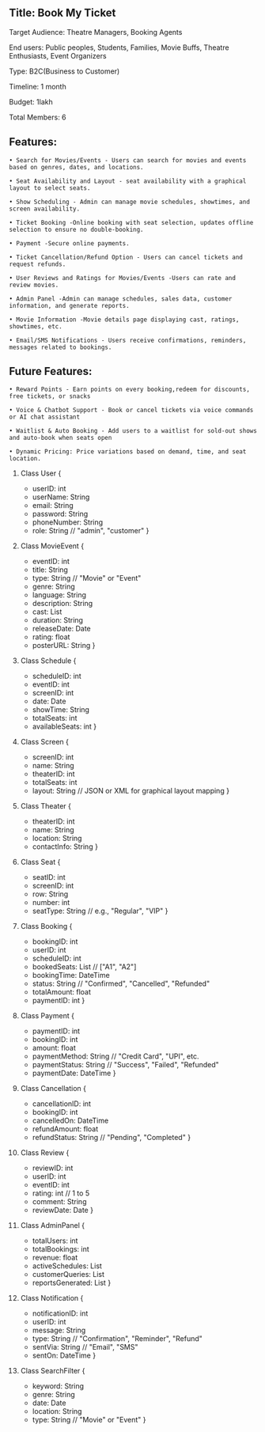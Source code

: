 Title: Book My Ticket
--------------------
Target Audience: Theatre Managers, Booking Agents

End users:  Public peoples, Students, Families, Movie Buffs, Theatre Enthusiasts, Event Organizers

Type: B2C(Business to Customer)

Timeline: 1 month

Budget: 1lakh

Total Members: 6

Features: 
---------
    • Search for Movies/Events - Users can search for movies and events based on genres, dates, and locations.
    
    • Seat Availability and Layout - seat availability with a graphical layout to select seats.
    
    • Show Scheduling - Admin can manage movie schedules, showtimes, and screen availability.
    
    • Ticket Booking -Online booking with seat selection, updates offline selection to ensure no double-booking.
    
    • Payment -Secure online payments.
    
    • Ticket Cancellation/Refund Option - Users can cancel tickets and request refunds.
    
    • User Reviews and Ratings for Movies/Events -Users can rate and review movies.
    
    • Admin Panel -Admin can manage schedules, sales data, customer information, and generate reports.
    
    • Movie Information -Movie details page displaying cast, ratings, showtimes, etc.
    
    • Email/SMS Notifications - Users receive confirmations, reminders,  messages related to bookings.

Future Features:
---------------
    • Reward Points - Earn points on every booking,redeem for discounts, free tickets, or snacks
    
    • Voice & Chatbot Support - Book or cancel tickets via voice commands or AI chat assistant
    
    • Waitlist & Auto Booking - Add users to a waitlist for sold-out shows and auto-book when seats open
    
    • Dynamic Pricing: Price variations based on demand, time, and seat location.


1. Class User
{
    - userID: int
    - userName: String
    - email: String
    - password: String
    - phoneNumber: String
    - role: String  // "admin", "customer"
}
  
2. Class MovieEvent
{
    - eventID: int
    - title: String
    - type: String  // "Movie" or "Event"
    - genre: String
    - language: String
    - description: String
    - cast: List<String>
    - duration: String
    - releaseDate: Date
    - rating: float
    - posterURL: String
  } 
3. Class Schedule
{
    - scheduleID: int
    - eventID: int
    - screenID: int
    - date: Date
    - showTime: String
    - totalSeats: int
    - availableSeats: int
  } 
4. Class Screen
{
    - screenID: int
    - name: String
    - theaterID: int
    - totalSeats: int
    - layout: String  // JSON or XML for graphical layout mapping
  } 
5. Class Theater
{
    - theaterID: int
    - name: String
    - location: String
    - contactInfo: String
  } 
6. Class Seat
{
    - seatID: int
    - screenID: int
    - row: String
    - number: int
    - seatType: String  // e.g., "Regular", "VIP"
  } 
7. Class Booking
{
    - bookingID: int
    - userID: int
    - scheduleID: int
    - bookedSeats: List<String>  // ["A1", "A2"]
    - bookingTime: DateTime
    - status: String  // "Confirmed", "Cancelled", "Refunded"
    - totalAmount: float
    - paymentID: int
  }

8. Class Payment
    {
    - paymentID: int
    - bookingID: int
    - amount: float
    - paymentMethod: String  // "Credit Card", "UPI", etc.
    - paymentStatus: String  // "Success", "Failed", "Refunded"
    - paymentDate: DateTime
    }

9. Class Cancellation
{
    - cancellationID: int
    - bookingID: int
    - cancelledOn: DateTime
    - refundAmount: float
    - refundStatus: String  // "Pending", "Completed"
  }

10. Class Review
{
    - reviewID: int
    - userID: int
    - eventID: int
    - rating: int  // 1 to 5
    - comment: String
    - reviewDate: Date
}

11. Class AdminPanel
{
    - totalUsers: int
    - totalBookings: int
    - revenue: float
    - activeSchedules: List<Schedule>
    - customerQueries: List<String>
    - reportsGenerated: List<String>
}

12. Class Notification
{
    - notificationID: int
    - userID: int
    - message: String
    - type: String  // "Confirmation", "Reminder", "Refund"
    - sentVia: String  // "Email", "SMS"
    - sentOn: DateTime
}

13. Class SearchFilter
{
    - keyword: String
    - genre: String
    - date: Date
    - location: String
    - type: String  // "Movie" or "Event"
}
